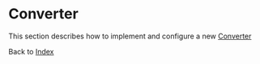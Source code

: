 # Converter

This section describes how to implement and configure a new [Converter](../src/main/java/org/n52/iceland/convert/Converter.java)

Back to [Index](Index.md)